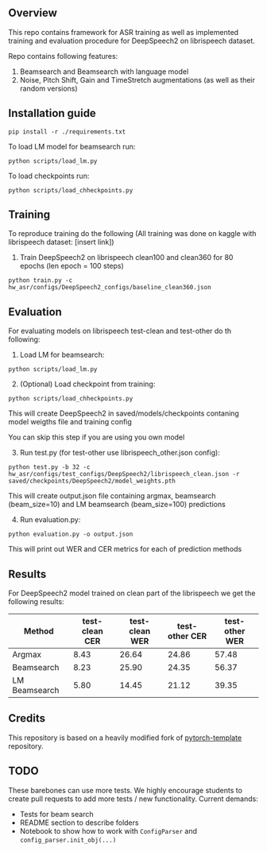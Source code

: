 
## Overview

This repo contains framework for ASR training as well as implemented training and evaluation procedure for DeepSpeech2 on librispeech dataset.

Repo contains following features:

1. Beamsearch and Beamsearch with language model
2. Noise, Pitch Shift, Gain and TimeStretch augmentations (as well as their random versions)


## Installation guide

```shell
pip install -r ./requirements.txt
```

To load LM model for beamsearch run:
 ```shell
python scripts/load_lm.py
 ```

To load checkpoints run:
```shell
python scripts/load_chheckpoints.py
```


## Training
To reproduce training do the following (All training was done on kaggle with librispeech dataset: [insert link])

1. Train DeepSpeech2 on librispeech clean100 and clean360 for 80 epochs (len epoch = 100 steps)

```shell
python train.py -c hw_asr/configs/DeepSpeech2_configs/baseline_clean360.json
```

## Evaluation

For evaluating models on librispeech test-clean and test-other do th following:

1. Load LM for beamsearch:
 ```shell
python scripts/load_lm.py
 ```

2. (Optional) Load checkpoint from training:
```shell
python scripts/load_chheckpoints.py
```
This will create DeepSpeech2 in saved/models/checkpoints contaning model weigths file and training config

You can skip this step if you are using you own model

3. Run test.py (for test-other use librispeech_other.json config):
```shell
python test.py -b 32 -c hw_asr/configs/test_configs/DeepSpeech2/librispeech_clean.json -r saved/checkpoints/DeepSpeech2/model_weights.pth
```

This will create output.json file containing argmax, beamsearch (beam_size=10) and LM beamsearch (beam_size=100) predictions

4. Run evaluation.py:
```shell
python evaluation.py -o output.json
```
This will print out WER and CER metrics for each of prediction methods


## Results

For DeepSpeech2 model trained on clean part of the librispeech we get the following results:

| Method | test-clean CER| test-clean WER | test-other CER | test-other WER |
|--------|---------------|----------------|----------------|----------------|
| Argmax |        8.43   |     26.64      |     24.86      |     57.48      |
| Beamsearch |  8.23     |     25.90      |     24.35      |     56.37      |
| LM Beamsearch |  5.80  |     14.45      |     21.12      |     39.35      |

## Credits

This repository is based on a heavily modified fork
of [pytorch-template](https://github.com/victoresque/pytorch-template) repository.

## TODO

These barebones can use more tests. We highly encourage students to create pull requests to add more tests / new
functionality. Current demands:

* Tests for beam search
* README section to describe folders
* Notebook to show how to work with `ConfigParser` and `config_parser.init_obj(...)`
